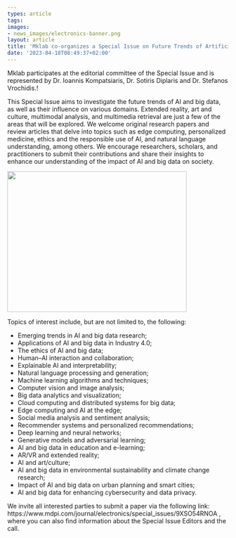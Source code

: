 ```yaml
---
types: article
tags:
images: 
- news_images/electronics-banner.png
layout: article
title: 'Mklab co-organizes a Special Issue on Future Trends of Artificial Intelligence (AI) and Big Data in Electronics MDPI Journal'
date: '2023-04-18T08:49:37+02:00'
---
```

<p>Mklab participates at the editorial committee of the Special Issue and is represented by Dr. Ioannis Kompatsiaris, Dr. Sotiris Diplaris and Dr. Stefanos Vrochidis.!</p>
<p>
This Special Issue aims to investigate the future trends of AI and big data, as well as their influence on various domains. Extended reality, art and culture, multimodal analysis, and multimedia retrieval are just a few of the areas that will be explored. We welcome original research papers and review articles that delve into topics such as edge computing, personalized medicine, ethics and the responsible use of AI, and natural language understanding, among others. We encourage researchers, scholars, and practitioners to submit their contributions and share their insights to enhance our understanding of the impact of AI and big data on society.</p>
<img class="aligncenter" src="/files/news_images/electronics-banner.png" alt="" width="408" height="320" style="margin-left: auto;  margin-right: auto;"/>
<p>Topics of interest include, but are not limited to, the following:</p>

<ul>
 	<li>Emerging trends in AI and big data research;</li>
 	<li>Applications of AI and big data in Industry 4.0;</li>
 	<li>The ethics of AI and big data;</li>
 	<li>Human–AI interaction and collaboration;</li>
 	<li>Explainable AI and interpretability;</li>
 	<li>Natural language processing and generation;</li>
 	<li>Machine learning algorithms and techniques;</li>
 	<li>Computer vision and image analysis;</li>
 	<li>Big data analytics and visualization;</li>
 	<li>Cloud computing and distributed systems for big data;</li>
 	<li>Edge computing and AI at the edge;</li>
 	<li>Social media analysis and sentiment analysis;</li>
 	<li>Recommender systems and personalized recommendations;</li>
 	<li>Deep learning and neural networks;</li>
 	<li>Generative models and adversarial learning;</li>
 	<li>AI and big data in education and e-learning;</li>
 	<li>AR/VR and extended reality;</li>
 	<li>AI and art/culture;</li>
 	<li>AI and big data in environmental sustainability and climate change research;</li>
 	<li>Impact of AI and big data on urban planning and smart cities;</li>
 	<li>AI and big data for enhancing cybersecurity and data privacy.</li>
</ul>
<p>We invite all interested parties to submit a paper via the following link: https://www.mdpi.com/journal/electronics/special_issues/9XSO54RNOA , where you can also find information about the Special Issue Editors and the call.</p>

